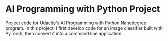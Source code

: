 # AI Programming with Python Project

Project code for Udacity's AI Programming with Python Nanodegree program. In this project, I first develop code for an image classifier built with PyTorch, then convert it into a command line application.
